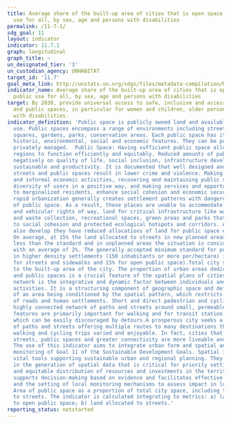 ```yaml
---
title: Average share of the built-up area of cities that is open space for public
  use for all, by sex, age and persons with disabilities
permalink: /11-7-1/
sdg_goal: 11
layout: indicator
indicator: 11.7.1
graph: longitudinal
graph_title: ~
un_designated_tier: '3'
un_custodian_agency: UNHABITAT
target_id: '11.7'
goal_meta_link: http://unstats.un.org/sdgs/files/metadata-compilation/Metadata-Goal-11.pdf
indicator_name: Average share of the built-up area of cities that is open space for
  public use for all, by sex, age and persons with disabilities
target: By 2030, provide universal access to safe, inclusive and accessible, green
  and public spaces, in particular for women and children, older persons and persons
  with disabilities.
indicator_definition: 'Public space is publicly owned land and available for public
  use. Public spaces encompass a range of environments including streets, sidewalks
  squares, gardens, parks, conservation areas. Each public space has its own spatial,
  historic, environmental, social and economic features. They can be publically or
  privately managed.  Public Space: Having sufficient public space allows cities and
  regions to function efficiently and equitably. Reduced amounts of public space impact
  negatively on quality of life, social inclusion, infrastructure development, environmental
  sustainable and productivity. It is documented that well designed and maintained
  streets and public spaces result in lower crime and violence. Making space for formal
  and informal economic activities, recovering and maintaining public spaces for a
  diversity of users in a positive way, and making services and opportunities available
  to marginalized residents, enhance social cohesion and economic security. Uncontrolled
  rapid urbanization generally creates settlement patterns with dangerously low proportions
  of public space. As a result, these places are unable to accommodate safe pedestrian
  and vehicular rights of way, land for critical infrastructure like water, sewerage
  and waste collection, recreational spaces, green areas and parks that contribute
  to social cohesion and protected ecological hotspots and corridors. As new cities
  also develop they have reduced allocations of land for public space especially streets.
  On average, at 15% the land allocated to streets in new planned areas is substantially
  less than the standard and in unplanned areas the situation is considerably worse
  with an average of 2%. The generally accepted minimum standard for public space
  in higher density settlements (150 inhabitants or more per/hectare) is 45% (30%
  for streets and sidewalks and 15% for open public space).Total city space refers
  to the built-up area of the city. The proportion of urban areas dedicated to streets
  and public spaces is a crucial feature of the spatial plans of cities. The road
  network is the integrative and dynamic factor between individuals and socioeconomic
  activities. It is a structuring component of geographic space and defines the socio-dynamics
  of an area being conditioned by the spatial pattern, which restricts the location
  of roads and human settlements. Short and direct pedestrian and cycling routes require
  highly connected network of paths and streets around small, permeable blocks. These
  features are primarily important for walking and for transit station accessibility,
  which can be easily discouraged by detours.A prosperous city seeks a tight network
  of paths and streets offering multiple routes to many destinations that also make
  walking and cycling trips varied and enjoyable. In fact, cities that have adequate
  streets, public spaces and greater connectivity are more liveable and productive.
  The use of this indicator aims to integrate urban form and spatial analysis in the
  monitoring of Goal 11 of the Sustainable Development Goals. Spatial indicators are
  vital tools supporting sustainable urban and regional planning. They are valuable
  in the generation of spatial data that is critical for priority setting for harmonious
  and equitable distribution of resources and investments in the territory. This information
  supports decision-making based on evidence and facilitates effective urban management
  and the setting of local monitoring mechanisms to assess impact in localized areas.
  Area of public space as a proportion of total city space, including the land allocated
  to streets. The indicator is calculated integrating to metrics: a) land allocated
  to open public space; b) land allocated to streets.'
reporting_status: notstarted
---
```

